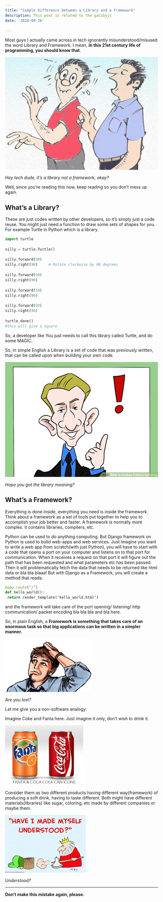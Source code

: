 ```yaml
---
title: "Simple Difference between a Library and a Framework"
description: This post is related to the gatsbyjs
date: '2018-09-26'

---
```


Most guys I actually came across in tech ignorantly misunderstood/misused the word Library and Framework. I mean, **in this 21st century life of programming, you should know that**.

![grass](images/hey.jpeg)

*Hey tech dude, it’s a library not a framework, okay?*

Well, since you’re reading this now, keep reading so you don’t mess up again.

## What’s a Library?
These are just codes written by other developers, so it’s simply just a code reuse. You might just need a function to draw some sets of shapes for you. For example Turtle in Python which is a library.


```python
import turtle

silly = turtle.Turtle()

silly.forward(50)
silly.right(90)     # Rotate clockwise by 90 degrees

silly.forward(50)
silly.right(90)

silly.forward(50)
silly.right(90)

silly.forward(50)
silly.right(90)

turtle.done()
#this will give a square
```

So, a developer like You just needs to call this library called Turtle, and do some MAGIC.

So, in simple English a Library is a set of code that was previously written, that can be called upon when building your own code.

![Exclamation](images/exclam.jpeg)

*Hope you got the library meaning?*


## What’s a Framework?
Everything is done inside, everything you need is inside the framework. Think about a framework as a set of tools put together to help you to accomplish your job better and faster. A framework is normally more complex. it contains libraries, compilers, etc.

Python can be used to do anything computing. But Django framework on Python is used to build web-apps and web services. Just imagine you want to write a web app from scratch(with just Python), you will have to start with a code that opens a port on your computer and listens on to that port for communication. When it receives a request on that port it will figure out the path that has been requested and what parameters etc has been passed.
Then it will problematically fetch the data that needs to be returned like html data or bla bla blaaa! But with Django as a Framework, you will create a method that reads:

```python
@app.route(‘/’)
def hello_world():
 return render_template(‘hello_world.html’)
```
and the framework will take care of the port opening/ listening/ http communication/ packet encoding bla bla bla and bla here.

So, in plain English, a **Framework is something that takes care of an enormous task so that big applications can be written in a simpler manner.**

![Lost?](images/lost.jpeg)

*Are you lost?*

Let me give you a non-software analogy:

Imagine Coke and Fanta here. Just imagine it only, don’t wish to drink it.

![Fanta and Coke](images/fanta-coke.jpeg)

Consider them as two different products having different way(framework) of producing a soft drink, having to taste different. Both might have different materials(libraries) like sugar, coloring, etc made by different companies or maybe them.

![Cuts Head Off](images/cutsheadoff.jpeg)

*Understood?*

___

**Don’t make this mistake again, please.**